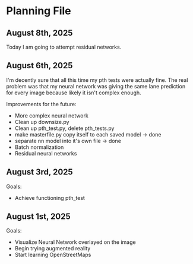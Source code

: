 # Planning File


## August 8th, 2025
Today I am going to attempt residual networks.

## August 6th, 2025
I'm decently sure that all this time my pth tests were actually fine. The real problem was that my neural network was giving the same lane prediction for every image because likely it isn't complex enough. 

Improvements for the future:
 - More complex neural network
 - Clean up downsize.py
 - Clean up pth_test.py, delete pth_tests.py
 - make masterfile.py copy itself to each saved model -> done
 - separate nn model into it's own file -> done
 - Batch normalization
 - Residual neural networks


## August 3rd, 2025
Goals:
 - Achieve functioning pth_test


## August 1st, 2025
Goals:
 - Visualize Neural Network overlayed on the image
 - Begin trying augmented reality
 - Start learning OpenStreetMaps

